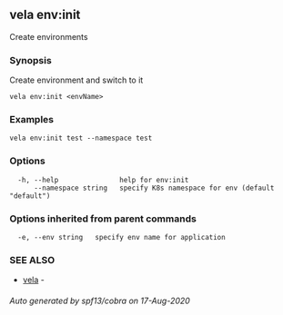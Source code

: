 ## vela env:init

Create environments

### Synopsis

Create environment and switch to it

```
vela env:init <envName>
```

### Examples

```
vela env:init test --namespace test
```

### Options

```
  -h, --help               help for env:init
      --namespace string   specify K8s namespace for env (default "default")
```

### Options inherited from parent commands

```
  -e, --env string   specify env name for application
```

### SEE ALSO

* [vela](vela.md)	 - 

###### Auto generated by spf13/cobra on 17-Aug-2020
